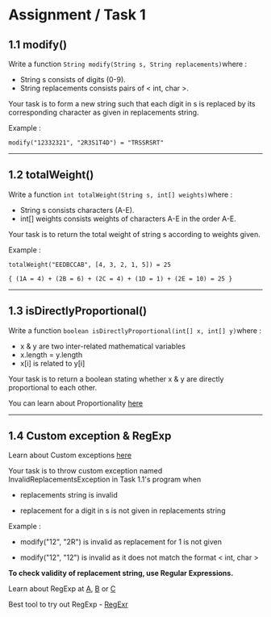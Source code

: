 # Assignment / Task 1

## 1.1 modify()
Write a function
`String modify(String s, String replacements)`where :
- String s consists of digits (0-9).
- String replacements consists pairs of < int, char >.

Your task is to form a new string such that each digit in s is replaced by its corresponding character as given in replacements string.

Example :

`modify("12332321", "2R3S1T4D") = "TRSSRSRT"`

---

## 1.2 totalWeight()
Write a function
`int totalWeight(String s, int[] weights)`where :
- String s consists characters (A-E).
- int[] weights consists weights of characters A-E in the order A-E.

Your task is to return the total weight of string s according to weights given.

Example : 

`totalWeight("EEDBCCAB", [4, 3, 2, 1, 5]) = 25`

`{ (1A = 4) + (2B = 6) + (2C = 4) + (1D = 1) + (2E = 10) = 25 }`

---

## 1.3 isDirectlyProportional()
Write a function
`boolean isDirectlyProportional(int[] x, int[] y)`where :
- x & y are two inter-related mathematical variables
- x.length = y.length
- x[i] is related to y[i]

Your task is to return a boolean stating whether x & y are directly proportional to each other.

You can learn about Proportionality [here](https://www.mathsisfun.com/algebra/directly-inversely-proportional.html)

---

## 1.4 Custom exception & RegExp
Learn about Custom exceptions [here](https://www.programiz.com/java-programming/examples/create-custom-exception)

Your task is to throw custom exception named InvalidReplacementsException in Task 1.1's program when

- replacements string is invalid

- replacement for a digit in s is not given in replacements string
    
Example :

- modify("12", "2R") is invalid as replacement for 1 is not given

- modify("12", "12") is invalid as it does not match the format < int, char >

**To check validity of replacement string, use Regular Expressions.**

Learn about RegExp at [A](https://www.vogella.com/tutorials/JavaRegularExpressions/article.html), [B](https://www.programiz.com/java-programming/library/string/matches)
or [C](https://www.javatpoint.com/java-regex)

Best tool to try out RegExp - [RegExr](https://regexr.com/)
 